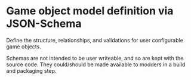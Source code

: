 # Game object model definition via JSON-Schema

Define the structure, relationships, and validations for user configurable game objects.

Schemas are not intended to be user writeable, and so are kept with the source code. They could/should be made available to modders in a build and packaging step.
